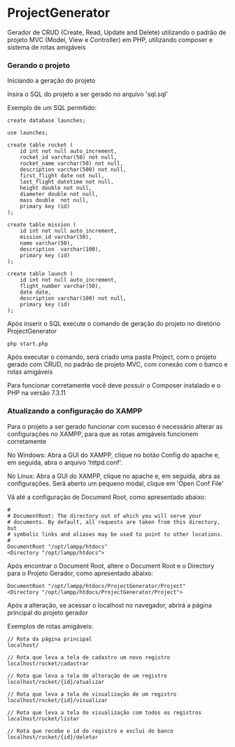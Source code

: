 # ProjectGenerator

Gerador de CRUD (Create, Read, Update and Delete) utilizando o padrão de projeto MVC (Model, View e Controller) em PHP, utilizando composer e sistema de rotas amigáveis


### Gerando o projeto

Iniciando a geração do projeto

Insira o SQL do projeto a ser gerado no arquivo 'sql.sql'

Exemplo de um SQL permitido:

```
create database launches;

use launches;

create table rocket (
    id int not null auto_increment,
    rocket_id varchar(50) not null,
    rocket_name varchar(50) not null,
    description varchar(500) not null,
    first_flight date not null,
    last_flight datetime not null,
    height double not null,
    diameter double not null,
    mass double  not null,
    primary key (id)
);

create table mission (
	id int not null auto_increment,
    mission_id varchar(50),
    name varchar(50),
    description  varchar(100),
    primary key (id)
);

create table launch (
	id int not null auto_increment,
    flight_number varchar(50),
    date date,
    description varchar(100) not null,
    primary key (id)
);
```

Após inserir o SQL execute o comando de geração do projeto no diretório ProjectGenerator

```
php start.php
```

Após executar o comando, será criado uma pasta Project, com o projeto gerado com CRUD, no padrão de projeto MVC, com conexão com o banco e rotas amigáveis

Para funcionar corretamente você deve possuir o Composer instalado e o PHP na versão 7.3.11


### Atualizando a configuração do XAMPP

Para o projeto a ser gerado funcionar com sucesso é necessário alterar as configurações no XAMPP, para que as rotas amigáveis funcionem corretamente

No Windows: Abra a GUI do XAMPP, clique no botão Config do apache e, em seguida, abra o arquivo 'httpd.conf'.

No Linux: Abra a GUI do XAMPP, clique no apache e, em seguida, abra as configurações. Será aberto um pequeno modal, clique em 'Open Conf File'

Vá até a configuração de Document Root, como apresentado abaixo:

```
# 
# DocumentRoot: The directory out of which you will serve your
# documents. By default, all requests are taken from this directory, but
# symbolic links and aliases may be used to point to other locations.
#
DocumentRoot "/opt/lampp/htdocs"
<Directory "/opt/lampp/htdocs">
```

Após encontrar o Document Root, altere o Document Root e o Directory para o Projeto Gerador, como apresentado abaixo:

```
DocumentRoot "/opt/lampp/htdocs/ProjectGenerator/Project"
<Directory "/opt/lampp/htdocs/ProjectGenerator/Project">
```

Após a alteração, se acessar o localhost no navegador, abrirá a página principal do projeto gerador

Exemplos de rotas amigáveis:

```
// Rota da página principal
localhost/

// Rota que leva a tela de cadastro um novo registro 
localhost/rocket/cadastrar

// Rota que leva a tela de alteração de um registro 
localhost/rocket/{id}/atualizar

// Rota que leva a tela de visualização de um registro 
localhost/rocket/{id}/visualizar

// Rota que leva a tela de visualização com todos os registros 
localhost/rocket/listar

// Rota que recebe o id do registro e exclui do banco 
localhost/rocket/{id}/deletar
```
